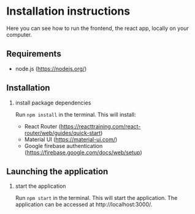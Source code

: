# Installation instructions
Here you can see how to run the frontend, the react app, locally on your computer. 

## Requirements

- node.js (https://nodejs.org/)

## Installation

1. install package dependencies

    Run `npm install` in the terminal.
    This will install:
   - React Router (https://reacttraining.com/react-router/web/guides/quick-start)
   - Material UI (https://material-ui.com/)
   - Google firebase authentication (https://firebase.google.com/docs/web/setup)
   

## Launching the application

1. start the application

    Run `npm start` in the terminal.
    This will start the application.
    The application can be accessed at http://localhost:3000/.
